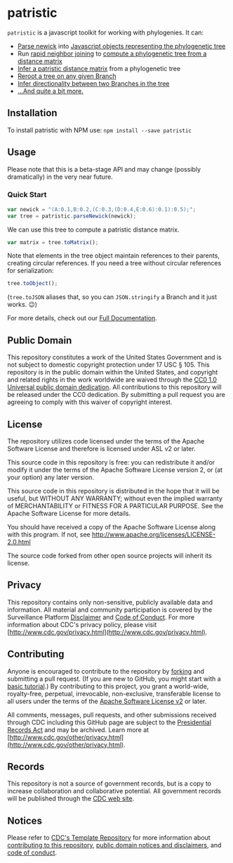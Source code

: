 # patristic

`patristic` is a javascript toolkit for working with phylogenies. It can:

* [Parse newick](https://cdcgov.github.io/patristic/docs/#parsenewick) into
[Javascript objects representing the phylogenetic tree](https://cdcgov.github.io/patristic/docs/#branch)
* Run [rapid neighbor joining](http://pure.au.dk/ws/files/19821675/rapidNJ.pdf)
to [compute a phylogenetic tree from a distance matrix](https://cdcgov.github.io/patristic/docs/#parsematrix)
* [Infer a patristic distance matrix](https://cdcgov.github.io/patristic/docs/#tomatrix)
from a phylogenetic tree
* [Reroot a tree on any given Branch](https://cdcgov.github.io/patristic/docs/#reroot)
* [Infer directionality between two Branches in the tree](https://cdcgov.github.io/patristic/docs/#sources)
* [...And quite a bit more.](https://cdcgov.github.io/patristic/docs/#table-of-contents)

## Installation

To install patristic with NPM use: `npm install --save patristic`

## Usage

Please note that this is a beta-stage API and may change (possibly dramatically)
in the very near future.

### Quick Start

```javascript
var newick = "(A:0.1,B:0.2,(C:0.3,(D:0.4,E:0.6):0.1):0.5);";
var tree = patristic.parseNewick(newick);
```

We can use this tree to compute a patristic distance matrix.

```javascript
var matrix = tree.toMatrix();
```

Note that elements in the tree object maintain references to their parents,
creating circular references. If you need a tree without circular references for
serialization:

```javascript
tree.toObject();
```

(`tree.toJSON` aliases that, so you can `JSON.stringify` a Branch and it just
works. 😉)

For more details, check out our [Full Documentation](https://cdcgov.github.io/patristic/docs/#table-of-contents).

## Public Domain
This repository constitutes a work of the United States Government and is not
subject to domestic copyright protection under 17 USC § 105. This repository is in
the public domain within the United States, and copyright and related rights in
the work worldwide are waived through the [CC0 1.0 Universal public domain dedication](https://creativecommons.org/publicdomain/zero/1.0/).
All contributions to this repository will be released under the CC0 dedication. By
submitting a pull request you are agreeing to comply with this waiver of
copyright interest.

## License
The repository utilizes code licensed under the terms of the Apache Software
License and therefore is licensed under ASL v2 or later.

This source code in this repository is free: you can redistribute it and/or
modify it under the terms of the Apache Software License version 2, or (at your
option) any later version.

This source code in this repository is distributed in the hope that it will be
useful, but WITHOUT ANY WARRANTY; without even the implied warranty of
MERCHANTABILITY or FITNESS FOR A PARTICULAR PURPOSE. See the Apache Software
License for more details.

You should have received a copy of the Apache Software License along with this
program. If not, see http://www.apache.org/licenses/LICENSE-2.0.html

The source code forked from other open source projects will inherit its license.

## Privacy
This repository contains only non-sensitive, publicly available data and
information. All material and community participation is covered by the
Surveillance Platform [Disclaimer](https://github.com/CDCgov/template/blob/master/DISCLAIMER.md)
and [Code of Conduct](https://github.com/CDCgov/template/blob/master/code-of-conduct.md).
For more information about CDC's privacy policy, please visit [http://www.cdc.gov/privacy.html](http://www.cdc.gov/privacy.html).

## Contributing
Anyone is encouraged to contribute to the repository by [forking](https://help.github.com/articles/fork-a-repo)
and submitting a pull request. (If you are new to GitHub, you might start with a
[basic tutorial](https://help.github.com/articles/set-up-git).) By contributing
to this project, you grant a world-wide, royalty-free, perpetual, irrevocable,
non-exclusive, transferable license to all users under the terms of the
[Apache Software License v2](http://www.apache.org/licenses/LICENSE-2.0.html) or
later.

All comments, messages, pull requests, and other submissions received through
CDC including this GitHub page are subject to the [Presidential Records Act](http://www.archives.gov/about/laws/presidential-records.html)
and may be archived. Learn more at [http://www.cdc.gov/other/privacy.html](http://www.cdc.gov/other/privacy.html).

## Records
This repository is not a source of government records, but is a copy to increase
collaboration and collaborative potential. All government records will be
published through the [CDC web site](http://www.cdc.gov).

## Notices
Please refer to [CDC's Template Repository](https://github.com/CDCgov/template)
for more information about [contributing to this repository](https://github.com/CDCgov/template/blob/master/CONTRIBUTING.md),
[public domain notices and disclaimers](https://github.com/CDCgov/template/blob/master/DISCLAIMER.md),
and [code of conduct](https://github.com/CDCgov/template/blob/master/code-of-conduct.md).
